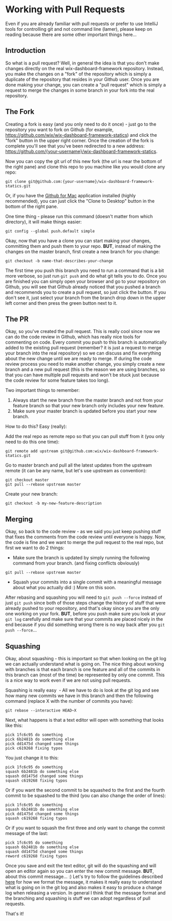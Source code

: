 # Working with Pull Requests

Even if you are already familiar with pull requests or prefer to use IntelliJ tools for controlling git and not command line (lamer), please keep on reading because there are some other important things here...

## Introduction

So what is a pull request? Well, in general the idea is that you don't make changes directly on the real wix-dashboard-framework repository. Instead, you make the changes on a "fork" of the repository which is simply a duplicate of the repository that resides in your Github user. Once you are done making your change, you can create a "pull request" which is simply a request to merge the changes in some branch in your fork into the real repository.

## The Fork

Creating a fork is easy (and you only need to do it once) - just go to the repository you want to fork on Github (for example, https://github.com/wix/wix-dashboard-framework-statics) and click the "fork" button in the upper right corner. Once the creation of the fork is complete you'll see that you've been redirected to a new address: https://github.com/{your-username}/wix-dashboard-framework-statics.

Now you can copy the git url of this new fork (the url is near the bottom of the right pane) and clone this repo to you machine like you would clone any repo:
```
git clone git@github.com:{your-username}/wix-dashboard-framework-statics.git
```
Or, if you have the [Github for Mac](https://mac.github.com/) application installed (highly recommended), you can just click the "Clone to Desktop" button in the bottom of the right pane.

One time thing - please run this command (doesn't matter from which directory), it will make things easier:
```
git config --global push.default simple
```

Okay, now that you have a clone you can start making your changes, committing them and push them to your repo. **BUT**, instead of making the changes on the master branch, first create a new branch for you change:
```
git checkout -b name-that-describes-your-change
```

The first time you push this branch you need to run a command that is a bit more verbose, so just run `git push` and do what git tells you to do. Once you are finished you can simply open your browser and go to your repository on Github, you will see that Github already noticed that you pushed a branch and recommends you to create a pull request, so just click the button. If you don't see it, just select your branch from the branch drop down in the upper left corner and then press the green button next to it.

## The PR

Okay, so you've created the pull request. This is really cool since now we can do the code review in Github, which has really nice tools for commenting on code. Every commit you push to this branch is automatically added to the existing pull request (remember? it is just a request to merge your branch into the real repository) so we can discuss and fix everything about the new change until we are ready to merge. If during the code review process you need to make another change, you simply create a new branch and a new pull request (this is the reason we are using branches, so that you can have multiple pull requests and won't be stuck just because the code review for some feature takes too long).

Two important things to remember:
 1. Always start the new branch from the master branch and not from your feature branch so that your new branch only includes your new feature.
 2. Make sure your master branch is updated before you start your new branch.

How to do this? Easy (really):

Add the real repo as remote repo so that you can pull stuff from it (you only need to do this one time):
```
git remote add upstream git@github.com:wix/wix-dashboard-framework-statics.git
```

Go to master branch and pull all the latest updates from the upstream remote (it can be any name, but let's use upstream as convention):
```
git checkout master
git pull --rebase upstream master
```

Create your new branch:
```
git checkout -b my-new-feature-description
```

## Merging

Okay, so back to the code review - as we said you just keep pushing stuff that fixes the comments from the code review until everyone is happy. Now, the code is fine and we want to merge the pull request to the real repo, but first we want to do 2 things:
 * Make sure the branch is updated by simply running the following command from your branch. (and fixing conflicts obviously)
```
git pull --rebase upstream master
```
 * Squash your commits into a single commit with a meaningful message about what you actually did :) More on this soon.

After rebasing and squashing you will need to `git push --force` instead of just `git push` since both of those steps change the history of stuff that were already pushed to your repository, and that's okay since you are the only one working on your fork. **BUT**, before you push make sure you look at your `git log` carefully and make sure that your commits are placed nicely in the end because if you did something wrong there is no way back after you `git push --force`...

## Squashing

Okay, about squashing - this is important so that when looking on the git log we can actually understand what is going on. The nice thing about working with branches is that each branch is one feature and all of the commits in this branch can (most of the time) be represented by only one commit. This is a nice way to work even if we are not using pull requests.

Squashing is really easy ​ - All we have to do is look at the git log and see how many new commits we have in this branch and then the following command (replace X with the number of commits you have):​
```
git rebase --interactive ​HEAD~X
```
Next, what happens is that a text editor will open with something that looks like this:
```
pick 1fc6c95 do something
pick 6b2481b do something else
pick dd1475d changed some things
pick c619268 fixing typos
```
You just change it to this:
```
pick 1fc6c95 do something
squash 6b2481b do something else
squash dd1475d changed some things
squash c619268 fixing typos
```
Or if you want the second commit to be squashed to the first and the fourth commit to be squashed to the third (you can also change the order of lines):
```
pick 1fc6c95 do something
squash 6b2481b do something else
pick dd1475d changed some things
squash c619268 fixing typos
```
Or if you want to squash the first three and only want to change the commit message of the last:
```
pick 1fc6c95 do something
squash 6b2481b do something else
squash dd1475d changed some things
reword c619268 fixing typos
```

Once you save and exit the text editor, git will do the squashing and will open an editor again so you can enter the new commit message. **BUT**, about this commit message... :) Let's try to follow the guidelines described [here](https://github.com/angular/angular.js/blob/master/CONTRIBUTING.md#commit-message-format) for how we format the message, it makes it really easy to understand what is going on in the git log and also makes it easy to produce a change log when releasing a version. In general I think that the message format and the branching and squashing is stuff we can adopt regardless of pull requests.

That's it!
